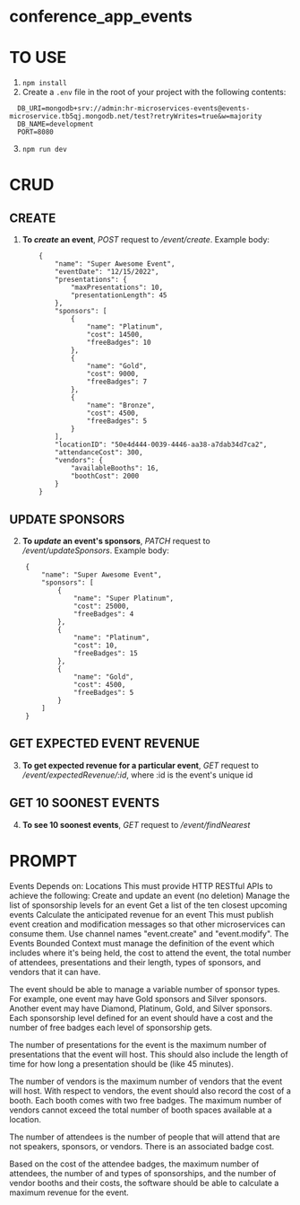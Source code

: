 # conference_app_events


# TO USE
1. ```npm install```
2. Create a ```.env``` file in the root of your project with the following contents:
```
  DB_URI=mongodb+srv://admin:hr-microservices-events@events-microservice.tb5qj.mongodb.net/test?retryWrites=true&w=majority
  DB_NAME=development
  PORT=8080
```

3. ```npm run dev```


# CRUD

## CREATE
1. **To *create* an event**, *POST* request to */event/create*. Example body:

    ```
        {
            "name": "Super Awesome Event",
            "eventDate": "12/15/2022",
            "presentations": {
                "maxPresentations": 10,
                "presentationLength": 45
            },
            "sponsors": [
                {
                    "name": "Platinum",
                    "cost": 14500,
                    "freeBadges": 10
                },
                {
                    "name": "Gold",
                    "cost": 9000,
                    "freeBadges": 7
                },
                {
                    "name": "Bronze",
                    "cost": 4500,
                    "freeBadges": 5
                }
            ],
            "locationID": "50e4d444-0039-4446-aa38-a7dab34d7ca2",
            "attendanceCost": 300,
            "vendors": {
                "availableBooths": 16,
                "boothCost": 2000
            }
        }
    ```

## UPDATE SPONSORS
2. **To *update* an event's sponsors**, *PATCH* request to */event/updateSponsors*. Example body:

```
    {
        "name": "Super Awesome Event",
        "sponsors": [
            {
                "name": "Super Platinum",
                "cost": 25000,
                "freeBadges": 4
            },
            {
                "name": "Platinum",
                "cost": 10,
                "freeBadges": 15
            },
            {
                "name": "Gold",
                "cost": 4500,
                "freeBadges": 5
            }
        ]
    }
```

## GET EXPECTED EVENT REVENUE
3. **To get expected revenue for a particular event**, *GET* request to */event/expectedRevenue/:id*, where :id is the event's unique id

## GET 10 SOONEST EVENTS
4. **To see 10 soonest events**, *GET* request to */event/findNearest*


# PROMPT
Events
Depends on: Locations
This must provide HTTP RESTful APIs to achieve the following:
Create and update an event (no deletion)
Manage the list of sponsorship levels for an event
Get a list of the ten closest upcoming events
Calculate the anticipated revenue for an event
This must publish event creation and modification messages so that other microservices can consume them. Use channel names "event.create" and "event.modify".
The Events Bounded Context must manage the definition of the event which includes where it's being held, the cost to attend the event, the total number of attendees, presentations and their length, types of sponsors, and vendors that it can have.

The event should be able to manage a variable number of sponsor types. For example, one event may have Gold sponsors and Silver sponsors. Another event may have Diamond, Platinum, Gold, and Silver sponsors. Each sponsorship level defined for an event should have a cost and the number of free badges each level of sponsorship gets.

The number of presentations for the event is the maximum number of presentations that the event will host. This should also include the length of time for how long a presentation should be (like 45 minutes).

The number of vendors is the maximum number of vendors that the event will host. With respect to vendors, the event should also record the cost of a booth. Each booth comes with two free badges. The maximum number of vendors cannot exceed the total number of booth spaces available at a location.

The number of attendees is the number of people that will attend that are not speakers, sponsors, or vendors. There is an associated badge cost.

Based on the cost of the attendee badges, the maximum number of attendees, the number of and types of sponsorships, and the number of vendor booths and their costs, the software should be able to calculate a maximum revenue for the event.